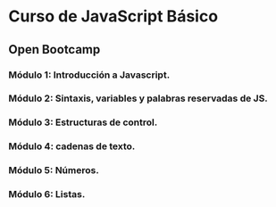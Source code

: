 # Curso de JavaScript Básico

## Open Bootcamp

### Módulo 1: Introducción a Javascript.

### Módulo 2: Sintaxis, variables y palabras reservadas de JS.

### Módulo 3: Estructuras de control.

### Módulo 4: cadenas de texto.

### Módulo 5: Números.

### Módulo 6: Listas.